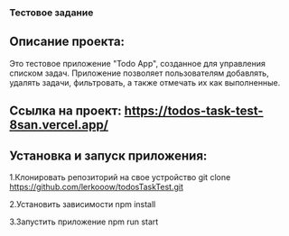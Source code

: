 ### Тестовое задание

## Описание проекта:

Это тестовое приложение "Todo App", созданное для управления списком задач. Приложение позволяет пользователям добавлять, удалять задачи, фильтровать, а также отмечать их как выполненные.

## Ссылка на проект: https://todos-task-test-8san.vercel.app/

## Установка и запуск приложения:

1.Клонировать репозиторий на свое устройство git clone https://github.com/lerkooow/todosTaskTest.git

2.Установить зависимости npm install

3.Запустить приложение npm run start
